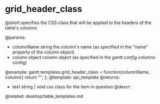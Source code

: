 grid_header_class
=============
@short:specifies the CSS class that will be applied to the headers of the table's columns
	
@params:
- columnName		string			the column's name (as specified in the "name" property of the column object)
- column			object			column object (as specified in the <i>gantt.config.columns</i> config)


@example:
gantt.templates.grid_header_class = function(columnName, column){
	return "";
};
@template:	api_template
@returns:
- text		string | void		css class for the item in question
@descr:


@related:
	desktop/table_templates.md